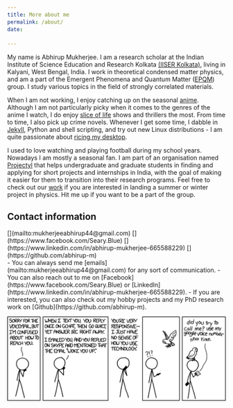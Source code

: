 ```yaml
---
title: More about me
permalink: /about/
date: 

---
```


My name is Abhirup Mukherjee. 
I am a research scholar at the Indian Institute of Science Education and Research Kolkata [(IISER Kolkata)](https://www.iiserkol.ac.in/), living in Kalyani, West Bengal, India.
I work in theoretical condensed matter physics, and am a part of the Emergent Phenomena and Quantum Matter ([EPQM](https://www.iiserkol.ac.in/~slal/index.html)) group.
I study various topics in the field of strongly correlated materials.

When I am not working, I enjoy catching up on the seasonal [anime](https://myanimelist.net/featured/1382/What_is_Anime). Although I am not particularly picky when it comes to the genres of the anime I watch, I do enjoy [slice of life](https://en.wikipedia.org/wiki/Slice_of_life#:~:text=Slice%20of%20life%20anime%20and%20manga%20are%20narratives%20%22without%20fantastical,ties%20with%20the%20characters.%22%20The) shows and thrillers the most. From time to time, I also pick up crime novels. Whenever I get some time, I dabble in [Jekyll](https://en.wikipedia.org/wiki/Jekyll_(software)),  Python and shell scripting, and try out new Linux distributions - I am quite passionate about [ricing my desktop]("https://www.reddit.com/r/unixporn/wiki/themeing/dictionary#wiki_rice").

I used to love watching and playing football during my school years. Nowadays I am mostly a seasonal fan.
I am part of an organisation named [Projectyl](https://projectyl.github.io/) that helps undergraduate and graduate students in finding and applying for short projects and internships in India, with the goal of making it easier for them to transition into their research programs. Feel free to check out our [work](https://projectyl.github.io/) if you are interested in landing a summer or winter project in physics. Hit me up if you want to be a part of the group.

## Contact information

<div class="contact_icons" markdown=1>
[<i class="fas fa-at"></i>](mailto:mukherjeeabhirup44@gmail.com) [<i class="fab fa-facebook-messenger"></i>](https://www.facebook.com/Seary.Blue) [<i class="fab fa-linkedin"></i>](https://www.linkedin.com/in/abhirup-mukherjee-665588229) [<i class="fab fa-github-alt"></i>](https://github.com/abhirup-m)
</div>
- You can always send me [emails](mailto:mukherjeeabhirup44@gmail.com)  for any sort of communication.
- You can also reach out to me on [Facebook](https://www.facebook.com/Seary.Blue)  or [LinkedIn](https://www.linkedin.com/in/abhirup-mukherjee-665588229).
- If you are interested, you can also check out my hobby projects and my PhD research work on [Github](https://github.com/abhirup-m).



![](/assets/images/contact/preferred_chat_system.png)
